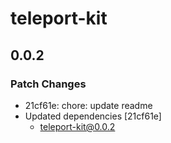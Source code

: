 # teleport-kit

## 0.0.2

### Patch Changes

- 21cf61e: chore: update readme
- Updated dependencies [21cf61e]
  - teleport-kit@0.0.2
